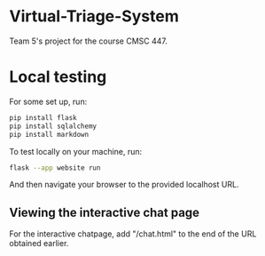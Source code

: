 # Virtual-Triage-System

Team 5's project for the course CMSC 447.

# Local testing
For some set up, run:
```bash
pip install flask
pip install sqlalchemy
pip install markdown
```

To test locally on your machine, run:

```bash
flask --app website run
```

And then navigate your browser to the provided localhost URL.

## Viewing the interactive chat page
For the interactive chatpage, add "/chat.html" to the end of the URL obtained earlier.
